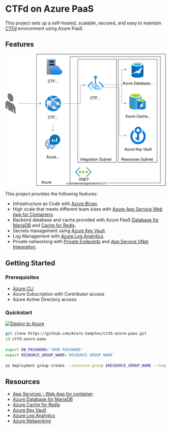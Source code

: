 # CTFd on Azure PaaS

This project sets up a self-hosted, scalable, secured, and easy to maintain [CTFd][ctfd] environment using Azure PaaS.

## Features

![CTFd architecture](/assets/ctfd.svg)

This project provides the following features:

* Infrastructure as Code with [Azure Bicep][bicep].
* High scale that meets different team sizes with [Azure App Service Web App for Containers][app-service].
* Backend database and cache provided with Azure PaaS [Database for MariaDB][mariadb] and [Cache for Redis][redis].
* Secrets management using [Azure Key Vault][keyvault].
* Log Management with [Azure Log Analytics][log-analytics].
* Private networking with [Private Endpoints][private-endpoint] and [App Service VNet Integration][vnet-integration].

## Getting Started

### Prerequisites

* [Azure CLI][az-cli-installation]
* Azure Subscription with Contributor access
* Azure Active Directory access

### Quickstart

[![Deploy to Azure](https://aka.ms/deploytoazurebutton)](https://portal.azure.com/#create/Microsoft.Template/uri/https%3A%2F%2Fraw.githubusercontent.com%2FAzure-Samples%2Fctfd-azure-paas%2Fmaster%2Fazuredeploy.json)


```bash
git clone https://github.com/Azure-Samples/ctfd-azure-paas.git
cd ctfd-azure-paas

export DB_PASSWORD='YOUR PASSWORD'
export RESOURCE_GROUP_NAME='RESOURCE GROUP NAME'

az deployment group create --resource-group $RESOURCE_GROUP_NAME --template-file ctfd.bicep --parameters administratorLoginPassword=$DB_PASSWORD 
```

## Resources

* [App Services - Web App for container][app-service]
* [Azure Database for MariaDB][mariadb]
* [Azure Cache for Redis][redis]
* [Azure Key Vault][keyvault]
* [Azure Log Analytics][log-analytics]
* [Azure Networking][azure-networking]

<!-- Links -->
[ctfd]: https://github.com/CTFd/CTFd
[bicep]: https://learn.microsoft.com/en-us/azure/azure-resource-manager/bicep/overview?tabs=bicep
[app-service]: https://azure.microsoft.com/en-us/products/app-service/containers/
[mariadb]: https://azure.microsoft.com/services/mariadb/
[redis]: https://www.microsoft.com/azure/redis-cache/cache-overview
[keyvault]: https://azure.microsoft.com/services/key-vault
[log-analytics]: /azure/azure-monitor/log-query/log-analytics-overview
[private-endpoint]: https://learn.microsoft.com/en-us/azure/private-link/private-endpoint-overview
[vnet-integration]: https://learn.microsoft.com/en-us/azure/app-service/overview-vnet-integration
[az-cli-installation]: https://learn.microsoft.com/en-us/cli/azure/install-azure-cli
[azure-networking]: /azure/virtual-network/virtual-networks-overview